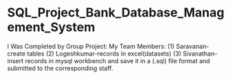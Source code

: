 # SQL_Project_Bank_Database_Management_System
I Was Completed by Group Project:
My Team Members:
(1) Saravanan-create tables
(2) Logeshkumar-records in excel(datasets)
(3) Sivanathan-insert records in mysql workbench and save it in a (.sql) file format and submitted to the corresponding staff.
